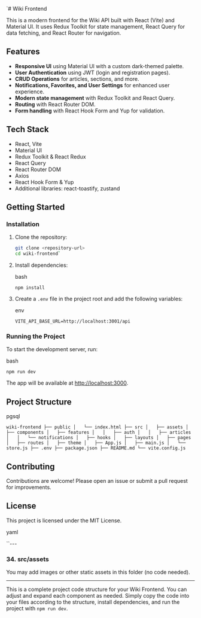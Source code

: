 
`# Wiki Frontend

This is a modern frontend for the Wiki API built with React (Vite) and Material UI. It uses Redux Toolkit for state management, React Query for data fetching, and React Router for navigation.

## Features

- **Responsive UI** using Material UI with a custom dark-themed palette.
- **User Authentication** using JWT (login and registration pages).
- **CRUD Operations** for articles, sections, and more.
- **Notifications, Favorites, and User Settings** for enhanced user experience.
- **Modern state management** with Redux Toolkit and React Query.
- **Routing** with React Router DOM.
- **Form handling** with React Hook Form and Yup for validation.

## Tech Stack

- React, Vite
- Material UI
- Redux Toolkit & React Redux
- React Query
- React Router DOM
- Axios
- React Hook Form & Yup
- Additional libraries: react-toastify, zustand

## Getting Started

### Installation

1. Clone the repository:

   ```bash
   git clone <repository-url>
   cd wiki-frontend` 

2.  Install dependencies:
    
    bash
    
    
    
    `npm install` 
    
3.  Create a `.env` file in the project root and add the following variables:
    
    env
    
    
    
    `VITE_API_BASE_URL=http://localhost:3001/api` 
    

### Running the Project

To start the development server, run:

bash



`npm run dev` 

The app will be available at [http://localhost:3000](http://localhost:3000).

## Project Structure

pgsql



`wiki-frontend
├── public
│   └── index.html
├── src
│   ├── assets
│   ├── components
│   ├── features
│   │   ├── auth
│   │   ├── articles
│   │   └── notifications
│   ├── hooks
│   ├── layouts
│   ├── pages
│   ├── routes
│   ├── theme
│   ├── App.js
│   ├── main.js
│   └── store.js
├── .env
├── package.json
├── README.md
└── vite.config.js` 

## Contributing

Contributions are welcome! Please open an issue or submit a pull request for improvements.

## License

This project is licensed under the MIT License.

yaml



 ``--- 
### 34. **src/assets**

You may add images or other static assets in this folder (no code needed).

--- 
This is a complete project code structure for your Wiki Frontend. You can adjust and expand each component as needed. Simply copy the code into your files according to the structure, install dependencies, and run the project with `npm run dev`.